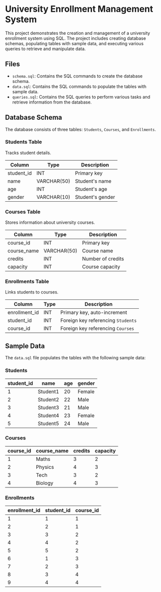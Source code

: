 # University Enrollment Management System

This project demonstrates the creation and management of a university enrollment system using SQL. The project includes creating database schemas, populating tables with sample data, and executing various queries to retrieve and manipulate data.

## Files

- `schema.sql`: Contains the SQL commands to create the database schema.
- `data.sql`: Contains the SQL commands to populate the tables with sample data.
- `queries.sql`: Contains the SQL queries to perform various tasks and retrieve information from the database.

## Database Schema

The database consists of three tables: `Students`, `Courses`, and `Enrollments`.

### Students Table

Tracks student details.

| Column     | Type         | Description          |
|------------|--------------|----------------------|
| student_id | INT          | Primary key          |
| name       | VARCHAR(50)  | Student's name       |
| age        | INT          | Student's age        |
| gender     | VARCHAR(10)  | Student's gender     |

### Courses Table

Stores information about university courses.

| Column     | Type         | Description          |
|------------|--------------|----------------------|
| course_id  | INT          | Primary key          |
| course_name| VARCHAR(50)  | Course name          |
| credits    | INT          | Number of credits    |
| capacity   | INT          | Course capacity      |

### Enrollments Table

Links students to courses.

| Column        | Type         | Description                          |
|---------------|--------------|--------------------------------------|
| enrollment_id | INT          | Primary key, auto-increment          |
| student_id    | INT          | Foreign key referencing `Students`   |
| course_id     | INT          | Foreign key referencing `Courses`    |

## Sample Data

The `data.sql` file populates the tables with the following sample data:

### Students

| student_id | name      | age | gender |
|------------|-----------|-----|--------|
| 1          | Student1  | 20  | Female |
| 2          | Student2  | 22  | Male   |
| 3          | Student3  | 21  | Male   |
| 4          | Student4  | 23  | Female |
| 5          | Student5  | 24  | Male   |

### Courses

| course_id | course_name | credits | capacity |
|-----------|-------------|---------|----------|
| 1         | Maths       | 3       | 2        |
| 2         | Physics     | 4       | 3        |
| 3         | Tech        | 3       | 2        |
| 4         | Biology     | 4       | 3        |

### Enrollments

| enrollment_id | student_id | course_id |
|---------------|------------|-----------|
| 1             | 1          | 1         |
| 2             | 2          | 1         |
| 3             | 3          | 2         |
| 4             | 4          | 2         |
| 5             | 5          | 2         |
| 6             | 1          | 3         |
| 7             | 2          | 3         |
| 8             | 3          | 4         |
| 9             | 4          | 4         |